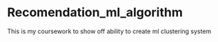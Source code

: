 # Recomendation_ml_algorithm
This is my coursework to show off ability to create ml clustering system
